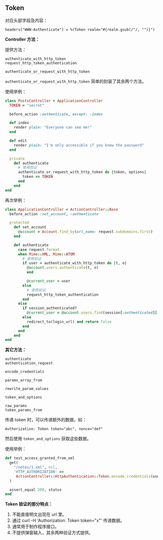 ## Token

对应头部字段及内容：

```
headers["WWW-Authenticate"] = %(Token realm="#{realm.gsub(/"/, "")}")
```

**Controller 方法：**

提供方法：

```
authenticate_with_http_token
request_http_token_authentication

authenticate_or_request_with_http_token
```

`authenticate_or_request_with_http_token` 简单的封装了其余两个方法。  

使用举例：

```ruby
class PostsController < ApplicationController
  TOKEN = "secret"

  before_action :authenticate, except: :index

  def index
    render plain: "Everyone can see me!"
  end

  def edit
    render plain: "I'm only accessible if you know the password"
  end

  private
    def authenticate
      # 使用验证
      authenticate_or_request_with_http_token do |token, options|
        token == TOKEN
      end
    end
end
```

再次举例：

```ruby
class ApplicationController < ActionController::Base
  before_action :set_account, :authenticate

  protected
    def set_account
      @account = Account.find_by(url_name: request.subdomains.first)
    end

    def authenticate
      case request.format
      when Mime::XML, Mime::ATOM
        # 使用验证
        if user = authenticate_with_http_token do |t, o|
          @account.users.authenticate(t, o)
          end

          @current_user = user
        else
          # 使用验证
          request_http_token_authentication
        end
      else
        if session_authenticated?
          @current_user = @account.users.find(session[:authenticated][:user_id])
        else
          redirect_to(login_url) and return false
        end
      end
    end
end
```

**其它方法：**

```
authenticate
authentication_request

encode_credentials

params_array_from

rewrite_param_values

token_and_options

raw_params
token_params_from
```

传递 token 时，可以传递额外的数据，如：

```
Authorization: Token token="abc", nonce="def"
```

然后使用 `token_and_options` 获取这些数据。

使用举例：

```ruby
def test_access_granted_from_xml
  get(
    "/notes/1.xml", nil,
    'HTTP_AUTHORIZATION' =>
     ActionController::HttpAuthentication::Token.encode_credentials(users(:dhh).token)
  )

  assert_equal 200, status
end
```

**Token 验证的部分特点：**

1. 不能直接明文出现在 url 里。
2. 通过 curl -H 'Authorization: Token token="x"' 传递数据。
3. 通常用于制作程序接口。
4. 不提供弹窗输入，其余两种验证方式提供。
